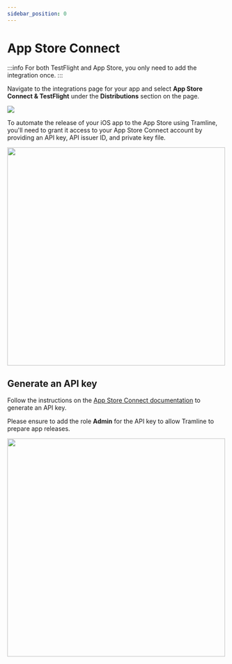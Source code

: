 ```yaml
---
sidebar_position: 0
---
```


# App Store Connect

:::info
For both TestFlight and App Store, you only need to add the integration once.
:::

Navigate to the integrations page for your app and select __App Store Connect & TestFlight__ under the __Distributions__ section on the page.

![](/img/ios-build-integration.png)

To automate the release of your iOS app to the App Store using Tramline, you'll need to grant it access to your App Store Connect account by providing an API key, API issuer ID, and private key file.

<img height="500" src="/img/app-store-connect.png" width="500"/>

## Generate an API key

Follow the instructions on the [App Store Connect documentation](https://developer.apple.com/documentation/appstoreconnectapi/creating_api_keys_for_app_store_connect_api) to generate an API key.

Please ensure to add the role __Admin__ for the API key to allow Tramline to prepare app releases.

<img height="500" src="/img/app-store-connect-api-key.png" width="500"/>

